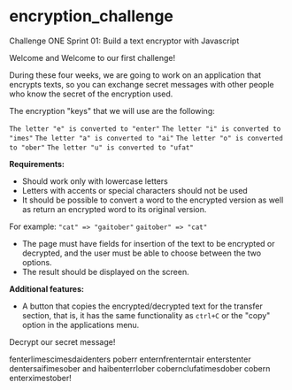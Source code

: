 # encryption_challenge
Challenge ONE Sprint 01: Build a text encryptor with Javascript

Welcome and Welcome to our first challenge!

During these four weeks, we are going to work on an application that encrypts texts, so you can exchange secret messages with other people who know the secret of the encryption used.

The encryption "keys" that we will use are the following:

`The letter "e" is converted to "enter"`
`The letter "i" is converted to "imes"`
`The letter "a" is converted to "ai"`
`The letter "o" is converted to "ober"`
`The letter "u" is converted to "ufat"`

**Requirements:**
- Should work only with lowercase letters
- Letters with accents or special characters should not be used
- It should be possible to convert a word to the encrypted version as well as return an encrypted word to its original version.

For example:
`"cat" => "gaitober"`
`gaitober" => "cat"`

- The page must have fields for
insertion of the text to be encrypted or decrypted, and the user must be able to choose between the two options.
- The result should be displayed on the screen.

**Additional features:**
- A button that copies the encrypted/decrypted text for the transfer section, that is, it has the same functionality as `ctrl+C` or the "copy" option in the applications menu.

Decrypt our secret message!

fenterlimescimesdaidenters poberr enternfrenterntair enterstenter dentersaifimesober and haibenterrlober cobernclufatimesdober cobern enterximestober!